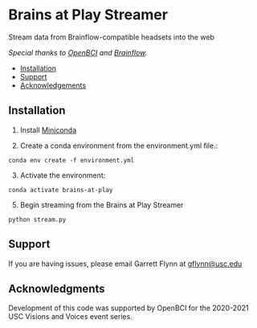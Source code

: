 # Brains at Play Streamer
Stream data from Brainflow-compatible headsets into the web

*Special thanks to [OpenBCI](https://openbci.com/) and [Brainflow](https://brainflow.readthedocs.io/en/stable/index.html).*

* [Installation](#Installation)
* [Support](#Support)
* [Acknowledgements](#Acknowledgments)

## Installation
1. Install [Miniconda](https://docs.conda.io/en/latest/miniconda.html)

2. Create a conda environment from the environment.yml file.: 
```
conda env create -f environment.yml
```

3. Activate the environment: 
```
conda activate brains-at-play
```

5. Begin streaming from the Brains at Play Streamer
```
python stream.py
```

## Support

If you are having issues, please email Garrett Flynn at gflynn@usc.edu

## Acknowledgments
Development of this code was supported by OpenBCI for the 2020-2021 USC Visions and Voices event series.



